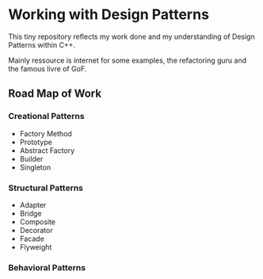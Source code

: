 # Working with Design Patterns

This tiny repository reflects my work done and my understanding of Design Patterns within C++.

Mainly ressource is internet for some examples, the refactoring guru and the famous livre of GoF.

## Road Map of Work

### Creational Patterns

- Factory Method
- Prototype
- Abstract Factory
- Builder
- Singleton

### Structural Patterns

- Adapter
- Bridge
- Composite
- Decorator
- Facade
- Flyweight
  
### Behavioral Patterns

